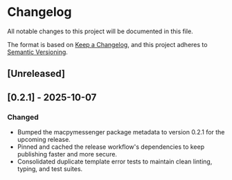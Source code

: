 # Changelog

All notable changes to this project will be documented in this file.

The format is based on [Keep a Changelog](https://keepachangelog.com/en/1.0.0/),
and this project adheres to [Semantic Versioning](https://semver.org/spec/v2.0.0.html).

## [Unreleased]

## [0.2.1] - 2025-10-07
### Changed
- Bumped the macpymessenger package metadata to version 0.2.1 for the upcoming release.
- Pinned and cached the release workflow's dependencies to keep publishing faster and more secure.
- Consolidated duplicate template error tests to maintain clean linting, typing, and test suites.

